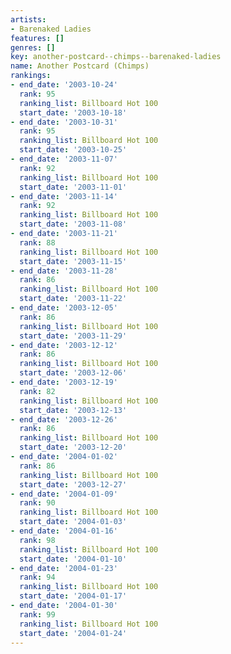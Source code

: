 ```yaml
---
artists:
- Barenaked Ladies
features: []
genres: []
key: another-postcard--chimps--barenaked-ladies
name: Another Postcard (Chimps)
rankings:
- end_date: '2003-10-24'
  rank: 95
  ranking_list: Billboard Hot 100
  start_date: '2003-10-18'
- end_date: '2003-10-31'
  rank: 95
  ranking_list: Billboard Hot 100
  start_date: '2003-10-25'
- end_date: '2003-11-07'
  rank: 92
  ranking_list: Billboard Hot 100
  start_date: '2003-11-01'
- end_date: '2003-11-14'
  rank: 92
  ranking_list: Billboard Hot 100
  start_date: '2003-11-08'
- end_date: '2003-11-21'
  rank: 88
  ranking_list: Billboard Hot 100
  start_date: '2003-11-15'
- end_date: '2003-11-28'
  rank: 86
  ranking_list: Billboard Hot 100
  start_date: '2003-11-22'
- end_date: '2003-12-05'
  rank: 86
  ranking_list: Billboard Hot 100
  start_date: '2003-11-29'
- end_date: '2003-12-12'
  rank: 86
  ranking_list: Billboard Hot 100
  start_date: '2003-12-06'
- end_date: '2003-12-19'
  rank: 82
  ranking_list: Billboard Hot 100
  start_date: '2003-12-13'
- end_date: '2003-12-26'
  rank: 86
  ranking_list: Billboard Hot 100
  start_date: '2003-12-20'
- end_date: '2004-01-02'
  rank: 86
  ranking_list: Billboard Hot 100
  start_date: '2003-12-27'
- end_date: '2004-01-09'
  rank: 90
  ranking_list: Billboard Hot 100
  start_date: '2004-01-03'
- end_date: '2004-01-16'
  rank: 98
  ranking_list: Billboard Hot 100
  start_date: '2004-01-10'
- end_date: '2004-01-23'
  rank: 94
  ranking_list: Billboard Hot 100
  start_date: '2004-01-17'
- end_date: '2004-01-30'
  rank: 99
  ranking_list: Billboard Hot 100
  start_date: '2004-01-24'
---
```


